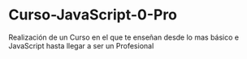 # Curso-JavaScript-0-Pro
Realización de un Curso en el que te enseñan desde lo mas básico e JavaScript hasta llegar a ser un Profesional
